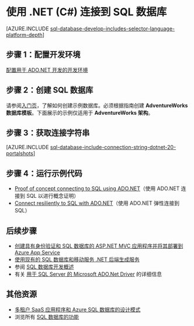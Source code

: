 <properties
	pageTitle="使用 .NET (C#) 连接到 SQL 数据库 | Azure"
	description="使用本快速入门教程中的示例代码可以生成一个包含 C# 代码并由云中强大的 Azure SQL 数据库关系数据库支持的新式应用程序。"
	services="sql-database"
	documentationCenter=""
	authors="tobbox"
	manager="jhubbard"
	editor=""/>  


<tags
	ms.service="sql-database"
	ms.date="06/16/2016"
	wacn.date="05/23/2016"/>

# 使用 .NET (C#) 连接到 SQL 数据库

[AZURE.INCLUDE [sql-database-develop-includes-selector-language-platform-depth](../includes/sql-database-develop-includes-selector-language-platform-depth.md)]

## 步骤 1：配置开发环境

[配置用于 ADO.NET 开发的开发环境](https://msdn.microsoft.com/zh-cn/library/mt718321.aspx)

## 步骤 2：创建 SQL 数据库

请参阅[入门页](/documentation/articles/sql-database-get-started)，了解如何创建示例数据库。必须根据指南创建 **AdventureWorks 数据库模板**。下面展示的示例仅适用于 **AdventureWorks 架构**。

## 步骤 3：获取连接字符串

[AZURE.INCLUDE [sql-database-include-connection-string-dotnet-20-portalshots](../includes/sql-database-include-connection-string-dotnet-20-portalshots.md)]

## 步骤 4：运行示例代码

* [Proof of concept connecting to SQL using ADO.NET](https://msdn.microsoft.com/zh-cn/library/mt718320.aspx)（使用 ADO.NET 连接到 SQL 以进行概念证明）
* [Connect resiliently to SQL with ADO.NET](https://msdn.microsoft.com/zh-cn/library/mt703195.aspx)（使用 ADO.NET 弹性连接到 SQL）

## 后续步骤

* [创建具有身份验证和 SQL 数据库的 ASP.NET MVC 应用程序并将其部署到 Azure App Service](/documentation/articles/web-sites-dotnet-deploy-aspnet-mvc-app-membership-oauth-sql-database)
* [使用现有的 SQL 数据库和移动服务 .NET 后端生成服务](/documentation/articles/mobile-services-dotnet-backend-use-existing-sql-database)
* 参阅 [SQL 数据库开发概述](/documentation/articles/sql-database-develop-overview)
* 有关 [用于 SQL Server 的 Microsoft ADO.Net Driver](https://msdn.microsoft.com/zh-cn/library/mt657768.aspx) 的详细信息

## 其他资源 

* [多租户 SaaS 应用程序和 Azure SQL 数据库的设计模式](/documentation/articles/sql-database-design-patterns-multi-tenancy-saas-applications)
* 浏览所有 [SQL 数据库的功能](/home/features/sql-databases/)

<!---HONumber=Mooncake_Quality_Review_1118_2016-->